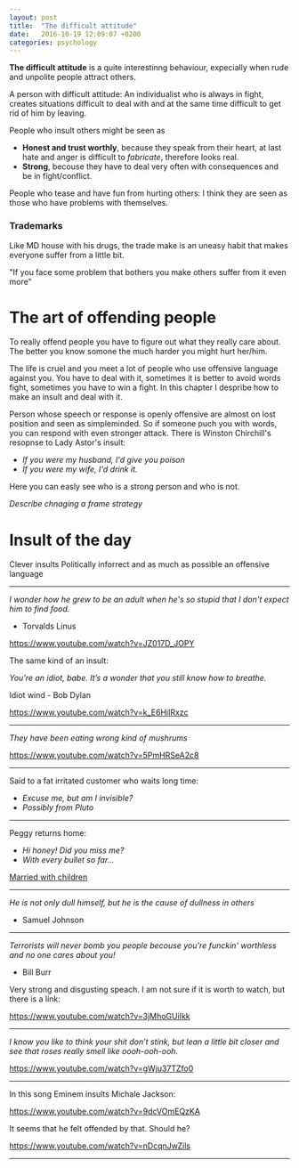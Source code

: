 ```yaml
---
layout: post
title:  "The difficult attitude"
date:   2016-10-19 12:09:07 +0200
categories: psychology
--- 
```


**The difficult attitude** is a quite interestinng behaviour, expecially when rude and unpolite people attract others. 

A person with difficult attitude: An individualist who is always in fight, creates situations difficult to deal with and at the same time difficult to get rid of him by leaving.


People who insult others might be seen as

* **Honest and trust worthly**, because they speak from their heart, at last hate and anger is difficult to *fabricate*, therefore looks real.
* **Strong**, becouse they have to deal very often with consequences and be in fight/conflict.

People who tease and have fun from hurting others: I think they are seen as those who have problems with themselves. 

### Trademarks 

Like MD house with his drugs, the trade make is an uneasy habit that makes everyone suffer from a little bit.

"If you face some problem that bothers you make others suffer from it even more"

# The art of offending people

To really offend people you have to figure out what they really care about. The better you know somone the much harder you might hurt her/him.

The life is cruel and you meet a lot of people who use offensive language against you. You have to deal with it, sometimes it is better to avoid words fight, sometimes you have to win a fight. In this chapter I despribe how to make an insult and deal with it.

Person whose speech or response is openly offensive are almost on lost position and seen as simpleminded. So if someone puch you with words, you can respond with even stronger attack. There is Winston Chirchill's resopnse to Lady Astor's insult:

- *If you were my husband, I'd give you poison*
- *If you were my wife, I'd drink it.*

Here you can easly see who is a strong person and who is not. 

*Describe chnaging a frame strategy*



# Insult of the day

Clever insults Politically inforrect and as much as possible an offensive language

---
*I wonder how he grew to be an adult when he's so stupid that I don't expect him to find food.*
- Torvalds Linus

https://www.youtube.com/watch?v=JZ017D_JOPY

The same kind of an insult:

*You’re an idiot, babe. It’s a wonder that you still know how to breathe.*

Idiot wind - Bob Dylan

https://www.youtube.com/watch?v=k_E6HiIRxzc

---
*They have been eating wrong kind of mushrums*

https://www.youtube.com/watch?v=5PmHRSeA2c8

---
Said to a fat irritated customer who waits long time:

- *Excuse me, but am I invisible?*
- *Possibly from Pluto*

---
Peggy returns home:

- *Hi honey! Did you miss me?*
- *With every bullet so far...*

[Married with children](https://www.youtube.com/watch?v=rgDtgyzVZYk)

---

*He is not only dull himself, but he is the cause of dullness in others*
- Samuel Johnson

---

*Terrorists will never bomb you people becouse you're funckin' worthless and no one cares about you!*
- Bill Burr

Very strong and disgusting speach. I am not sure if it is worth to watch, but there is a link:

https://www.youtube.com/watch?v=3jMhoGUiIkk

---

*I know you like to think your shit don’t stink, but lean a little bit closer and see that roses really smell like oooh-ooh-ooh.*

https://www.youtube.com/watch?v=gWju37TZfo0

---
In this song Eminem insults Michale Jackson:

https://www.youtube.com/watch?v=9dcVOmEQzKA

It seems that he felt offended by that. Should he?

https://www.youtube.com/watch?v=nDcqnJwZils

---